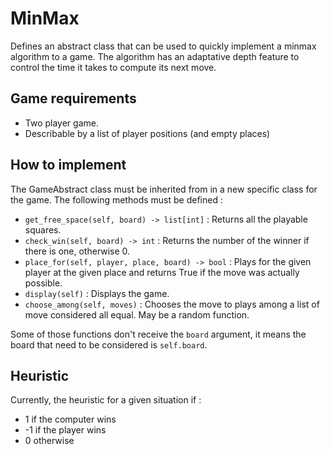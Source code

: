 # MinMax

Defines an abstract class that can be used to quickly implement a minmax algorithm to a game. The algorithm has an adaptative depth feature to control the time it takes to compute its next move.


## Game requirements


- Two player game.
- Describable by a list of player positions (and empty places)

## How to implement
The GameAbstract class must be inherited from in a new specific class for the game. The following methods must be defined : 
- `get_free_space(self, board) -> list[int]` : Returns all the playable squares.
- `check_win(self, board) -> int` : Returns the number of the winner if there is one, otherwise 0.
- `place_for(self, player, place, board) -> bool` : Plays for the given player at the given place and returns True if the move was actually possible.
- `display(self)` : Displays the game.
- `choose_among(self, moves)` : Chooses the move to plays among a list of move considered all equal. May be a random function.

Some of those functions don't receive the `board` argument, it means the board that need to be considered is `self.board`.

## Heuristic

Currently, the heuristic for a given situation if : 
- 1 if the computer wins
- -1 if the player wins
- 0 otherwise
